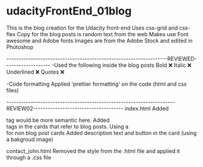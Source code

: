 # udacityFrontEnd_01blog
This is the blog creation for the Udacity front-end
Uses css-grid and css-flex
Copy for the blog posts is random text from the web
Makes use Font awesome and Adobe fonts
Images are from the Adobe Stock and edited in Photoshop




------------------------------------------------------------------REVIEWED-------------------
-Used the following inside the blog posts
Bold :x:
Italic :x:
Underlined :x:
Quotes :x:

-Code formatting
Applied 'prettier formatting' on the code (html and css files)


---------------------------------------------------------------------REVIEW02-------------------------------------
index.html
Added <main> tag would be more semantic here.
Added <article> tags in the cards that refer to blog posts. Using a <div> for non blog post cards 
Added description text and button in the card (using a bakgroud image)
  
contact_john.html
Removed the style from the .html file and applied it through a .css file
